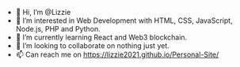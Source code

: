 - 👋 Hi, I’m @Lizzie
- 👀 I’m interested in Web Development with HTML, CSS, JavaScript, Node.js, PHP and Python.
- 🌱 I’m currently learning React and Web3 blockchain.
- 💞️ I’m looking to collaborate on nothing just yet.
- 📫 Can reach me on https://lizzie2021.github.io/Personal-Site/

<!---
Lizzie2021/Lizzie2021 is a ✨ special ✨ repository because its `README.md` (this file) appears on your GitHub profile.
You can click the Preview link to take a look at your changes.
--->
